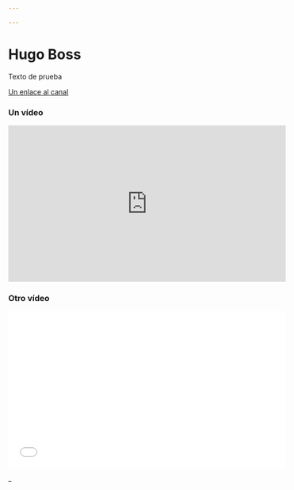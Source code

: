 ```yaml
---

---
```

# Hugo Boss

Texto de prueba

[Un enlace al canal](https://www.youtube.com/channel/UCXPCPTcFAsm44x2cKnTfxGw)

### Un vídeo

<iframe width="560" height="315" src="https://www.youtube.com/embed/bCcbdTQmxZY" title="YouTube video player" frameborder="0" allow="accelerometer; autoplay; clipboard-write; encrypted-media; gyroscope; picture-in-picture" allowfullscreen></iframe>

### Otro vídeo

<iframe width="560" height="315" src="[https://www.youtube.com/embed/TGUgRrbs2Lc](https://www.youtube.com/embed/TGUgRrbs2Lc "https://www.youtube.com/embed/TGUgRrbs2Lc")" title="YouTube video player" frameborder="0" allow="accelerometer; autoplay; clipboard-write; encrypted-media; gyroscope; picture-in-picture" allowfullscreen></iframe>

_